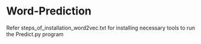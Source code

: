 # Word-Prediction

Refer steps_of_installation_word2vec.txt for installing necessary tools to run the Predict.py program
